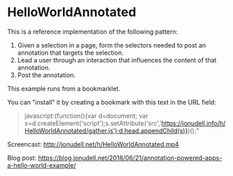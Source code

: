 # HelloWorldAnnotated

This is a reference implementation of the following pattern:

<ol>
<li>Given a selection in a page, form the selectors needed to post an annotation that targets the selection.

<li>Lead a user through an interaction that influences the content of that annotation.

<li>Post the annotation.
</ol>

This example runs from a bookmarklet.

You can "install" it by creating a bookmark with this text in the URL field: 

> javascript:(function(){var d=document; var s=d.createElement('script');s.setAttribute('src','https://jonudell.info/h/HelloWorldAnnotated/gather.js');d.head.appendChild(s)})();"

Screencast: http://jonudell.net/h/HelloWorldAnnotated.mp4

Blog post: https://blog.jonudell.net/2018/06/21/annotation-powered-apps-a-hello-world-example/


